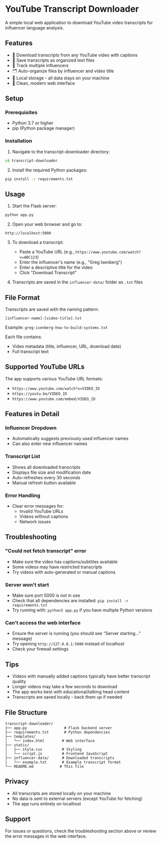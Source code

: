# YouTube Transcript Downloader

A simple local web application to download YouTube video transcripts for influencer language analysis.

## Features

- 🎥 Download transcripts from any YouTube video with captions
- 📝 Save transcripts as organized text files
- 👤 Track multiple influencers
- 🗂️ Auto-organize files by influencer and video title
- 💾 Local storage - all data stays on your machine
- 🎨 Clean, modern web interface

## Setup

### Prerequisites

- Python 3.7 or higher
- pip (Python package manager)

### Installation

1. Navigate to the transcript-downloader directory:
```bash
cd transcript-downloader
```

2. Install the required Python packages:
```bash
pip install -r requirements.txt
```

## Usage

1. Start the Flask server:
```bash
python app.py
```

2. Open your web browser and go to:
```
http://localhost:5000
```

3. To download a transcript:
   - Paste a YouTube URL (e.g., `https://www.youtube.com/watch?v=ABC123`)
   - Enter the influencer's name (e.g., "Greg Isenberg")
   - Enter a descriptive title for the video
   - Click "Download Transcript"

4. Transcripts are saved in the `influencer-data/` folder as `.txt` files

## File Format

Transcripts are saved with the naming pattern:
```
[influencer-name]-[video-title].txt
```

Example: `greg-isenberg-how-to-build-systems.txt`

Each file contains:
- Video metadata (title, influencer, URL, download date)
- Full transcript text

## Supported YouTube URLs

The app supports various YouTube URL formats:
- `https://www.youtube.com/watch?v=VIDEO_ID`
- `https://youtu.be/VIDEO_ID`
- `https://www.youtube.com/embed/VIDEO_ID`

## Features in Detail

### Influencer Dropdown
- Automatically suggests previously used influencer names
- Can also enter new influencer names

### Transcript List
- Shows all downloaded transcripts
- Displays file size and modification date
- Auto-refreshes every 30 seconds
- Manual refresh button available

### Error Handling
- Clear error messages for:
  - Invalid YouTube URLs
  - Videos without captions
  - Network issues

## Troubleshooting

### "Could not fetch transcript" error
- Make sure the video has captions/subtitles available
- Some videos may have restricted transcripts
- Try videos with auto-generated or manual captions

### Server won't start
- Make sure port 5000 is not in use
- Check that all dependencies are installed: `pip install -r requirements.txt`
- Try running with: `python3 app.py` if you have multiple Python versions

### Can't access the web interface
- Ensure the server is running (you should see "Server starting..." message)
- Try opening `http://127.0.0.1:5000` instead of localhost
- Check your firewall settings

## Tips

- Videos with manually added captions typically have better transcript quality
- Longer videos may take a few seconds to download
- The app works best with educational/talking head content
- Transcripts are saved locally - back them up if needed

## File Structure

```
transcript-downloader/
├── app.py                 # Flask backend server
├── requirements.txt       # Python dependencies
├── templates/
│   └── index.html        # Web interface
├── static/
│   ├── style.css         # Styling
│   └── script.js         # Frontend JavaScript
├── influencer-data/      # Downloaded transcripts
│   └── example.txt       # Example transcript format
└── README.md            # This file
```

## Privacy

- All transcripts are stored locally on your machine
- No data is sent to external servers (except YouTube for fetching)
- The app runs entirely on localhost

## Support

For issues or questions, check the troubleshooting section above or review the error messages in the web interface.